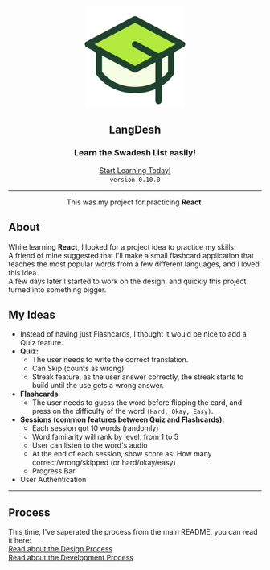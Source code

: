 <center>

<img src="./public/logo512.png?width" alt="drawing" width="200"/>

## LangDesh

### Learn the Swadesh List easily!

[Start Learning Today!](https://langdesh.netlify.app/)
<br />
`version 0.10.0`

---

This was my project for practicing **React**.

</center>

## About

While learning **React**, I looked for a project idea to practice my skills. \
A friend of mine suggested that I'll make a small flashcard application that teaches the most popular words from a few different languages, and I loved this idea. \
A few days later I started to work on the design, and quickly this project turned into something bigger.

## My Ideas

- Instead of having just Flashcards, I thought it would be nice to add a Quiz feature.
- **Quiz:**
  - The user needs to write the correct translation.
  - Can Skip (counts as wrong)
  - Streak feature, as the user answer correctly, the streak starts to build until the use gets a wrong answer.
- **Flashcards**:
  - The user needs to guess the word before flipping the card, and press on the difficulty of the word `(Hard, Okay, Easy)`.
- **Sessions (common features between Quiz and Flashcards):**
  - Each session got 10 words (randomly)
  - Word familarity will rank by level, from 1 to 5
  - User can listen to the word's audio
  - At the end of each session, show score as: How many correct/wrong/skipped (or hard/okay/easy)
  - Progress Bar
- User Authentication

---

## Process

This time, I've saperated the process from the main README, you can read it here:\
[Read about the Design Process](./DESIGN.md) \
[Read about the Development Process](./DEV.md)
